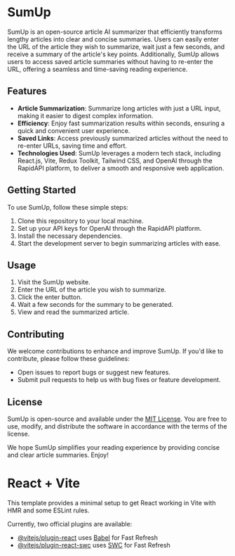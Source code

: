 # SumUp

SumUp is an open-source article AI summarizer that efficiently transforms lengthy articles into clear and concise summaries. Users can easily enter the URL of the article they wish to summarize, wait just a few seconds, and receive a summary of the article's key points. Additionally, SumUp allows users to access saved article summaries without having to re-enter the URL, offering a seamless and time-saving reading experience.

## Features

- **Article Summarization**: Summarize long articles with just a URL input, making it easier to digest complex information.
- **Efficiency**: Enjoy fast summarization results within seconds, ensuring a quick and convenient user experience.
- **Saved Links**: Access previously summarized articles without the need to re-enter URLs, saving time and effort.
- **Technologies Used**: SumUp leverages a modern tech stack, including React.js, Vite, Redux Toolkit, Tailwind CSS, and OpenAI through the RapidAPI platform, to deliver a smooth and responsive web application.

## Getting Started

To use SumUp, follow these simple steps:

1. Clone this repository to your local machine.
2. Set up your API keys for OpenAI through the RapidAPI platform.
3. Install the necessary dependencies.
4. Start the development server to begin summarizing articles with ease.

## Usage

1. Visit the SumUp website.
2. Enter the URL of the article you wish to summarize.
3. Click the enter button.
4. Wait a few seconds for the summary to be generated.
5. View and read the summarized article.

## Contributing

We welcome contributions to enhance and improve SumUp. If you'd like to contribute, please follow these guidelines:

- Open issues to report bugs or suggest new features.
- Submit pull requests to help us with bug fixes or feature development.

## License

SumUp is open-source and available under the [MIT License](LICENSE). You are free to use, modify, and distribute the software in accordance with the terms of the license.

We hope SumUp simplifies your reading experience by providing concise and clear article summaries. Enjoy!


# React + Vite

This template provides a minimal setup to get React working in Vite with HMR and some ESLint rules.

Currently, two official plugins are available:

- [@vitejs/plugin-react](https://github.com/vitejs/vite-plugin-react/blob/main/packages/plugin-react/README.md) uses [Babel](https://babeljs.io/) for Fast Refresh
- [@vitejs/plugin-react-swc](https://github.com/vitejs/vite-plugin-react-swc) uses [SWC](https://swc.rs/) for Fast Refresh
